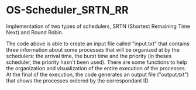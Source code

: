 # OS-Scheduler_SRTN_RR
Implementation of two types of schedulers, SRTN (Shortest Remaining Time Next) and Round Robin.

The code above is able to create an input file called "input.txt" that contains three information about some processes that will be organized at by the schedulers: the arrival time, the burst time and the priority (in theses scheduler, the priority hasn't been used). There are some functions to help the organization and visualization of the entire execution of the processes.
At the final of the execution, the code generates an output file ("output.txt") that shows the processes ordered by the correspondant ID.
